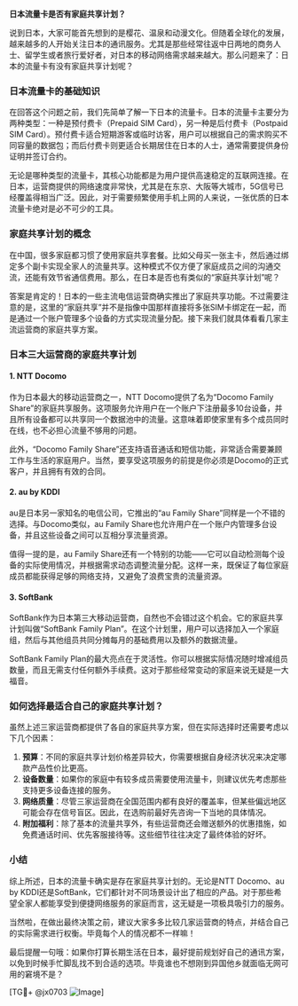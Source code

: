 **日本流量卡是否有家庭共享计划？**

说到日本，大家可能首先想到的是樱花、温泉和动漫文化。但随着全球化的发展，越来越多的人开始关注日本的通讯服务。尤其是那些经常往返中日两地的商务人士、留学生或者旅行爱好者，对日本的移动网络需求越来越大。那么问题来了：日本的流量卡有没有家庭共享计划呢？

### 日本流量卡的基础知识

在回答这个问题之前，我们先简单了解一下日本的流量卡。日本的流量卡主要分为两种类型：一种是预付费卡（Prepaid SIM Card），另一种是后付费卡（Postpaid SIM Card）。预付费卡适合短期游客或临时访客，用户可以根据自己的需求购买不同容量的数据包；而后付费卡则更适合长期居住在日本的人士，通常需要提供身份证明并签订合约。

无论是哪种类型的流量卡，其核心功能都是为用户提供高速稳定的互联网连接。在日本，运营商提供的网络速度非常快，尤其是在东京、大阪等大城市，5G信号已经覆盖得相当广泛。因此，对于需要频繁使用手机上网的人来说，一张优质的日本流量卡绝对是必不可少的工具。

### 家庭共享计划的概念

在中国，很多家庭都习惯了使用家庭共享套餐。比如父母买一张主卡，然后通过绑定多个副卡实现全家人的流量共享。这种模式不仅方便了家庭成员之间的沟通交流，还能有效节省通信费用。那么，在日本是否也有类似的“家庭共享计划”呢？

答案是肯定的！日本的一些主流电信运营商确实推出了家庭共享功能。不过需要注意的是，这里的“家庭共享”并不是指像中国那样直接将多张SIM卡绑定在一起，而是通过一个账户管理多个设备的方式实现流量分配。接下来我们就具体看看几家主流运营商的家庭共享方案。

### 日本三大运营商的家庭共享计划

#### 1. NTT Docomo
作为日本最大的移动运营商之一，NTT Docomo提供了名为“Docomo Family Share”的家庭共享服务。这项服务允许用户在一个账户下注册最多10台设备，并且所有设备都可以共享同一个数据池中的流量。这意味着即使家里有多个成员同时在线，也不必担心流量不够用的问题。

此外，“Docomo Family Share”还支持语音通话和短信功能，非常适合需要兼顾工作与生活的家庭用户。当然，要享受这项服务的前提是你必须是Docomo的正式客户，并且拥有有效的合同。

#### 2. au by KDDI
au是日本另一家知名的电信公司，它推出的“au Family Share”同样是一个不错的选择。与Docomo类似，au Family Share也允许用户在一个账户内管理多台设备，并且这些设备之间可以互相分享流量资源。

值得一提的是，au Family Share还有一个特别的功能——它可以自动检测每个设备的实际使用情况，并根据需求动态调整流量分配。这样一来，既保证了每位家庭成员都能获得足够的网络支持，又避免了浪费宝贵的流量资源。

#### 3. SoftBank
SoftBank作为日本第三大移动运营商，自然也不会错过这个机会。它的家庭共享计划叫做“SoftBank Family Plan”。在这个计划里，用户可以选择加入一个家庭组，然后与其他组员共同分摊每月的基础费用以及额外的数据流量。

SoftBank Family Plan的最大亮点在于灵活性。你可以根据实际情况随时增减组员数量，而且无需支付任何额外手续费。这对于那些经常变动的家庭来说无疑是一大福音。

### 如何选择最适合自己的家庭共享计划？

虽然上述三家运营商都提供了各自的家庭共享方案，但在实际选择时还需要考虑以下几个因素：

1. **预算**：不同的家庭共享计划价格差异较大，你需要根据自身经济状况来决定哪款产品性价比更高。
2. **设备数量**：如果你的家庭中有较多成员需要使用流量卡，则建议优先考虑那些支持更多设备连接的服务。
3. **网络质量**：尽管三家运营商在全国范围内都有良好的覆盖率，但某些偏远地区可能会存在信号盲区。因此，在选购前最好先咨询一下当地的具体情况。
4. **附加福利**：除了基本的流量共享外，有些运营商还会赠送额外的优惠措施，如免费通话时间、优先客服接待等。这些细节往往决定了最终体验的好坏。

### 小结

综上所述，日本的流量卡确实是存在家庭共享计划的。无论是NTT Docomo、au by KDDI还是SoftBank，它们都针对不同场景设计出了相应的产品。对于那些希望全家人都能享受到便捷网络服务的家庭而言，这无疑是一项极具吸引力的服务。

当然啦，在做出最终决策之前，建议大家多多比较几家运营商的特点，并结合自己的实际需求进行权衡。毕竟每个人的情况都不一样嘛！

最后提醒一句哦：如果你打算长期生活在日本，最好提前规划好自己的通讯方案，以免到时候手忙脚乱找不到合适的选项。毕竟谁也不想刚到异国他乡就面临无网可用的窘境不是？

[TG💪+ @jx0703 ![Image](https://github.com/user-attachments/assets/dbca1d08-cadb-493c-b0ec-ad6f7a83f270)]